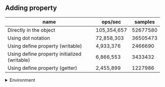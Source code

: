 ## Adding property

|name|ops/sec|samples|
|-|-|-|
|Directly in the object|105,354,657|52677580|
|Using dot notation|72,858,303|36505473|
|Using define property (writable)|4,933,376|2466690|
|Using define property initialized (writable)|6,866,553|3433432|
|Using define property (getter)|2,455,899|1227986|


<details>
<summary>Environment</summary>

* __Machine:__ linux x64 | 4 vCPUs | 7.6GB Mem
* __Run:__ Tue Oct 29 2024 16:45:31 GMT+0000 (Coordinated Universal Time)
* __Node:__ `v22.11.0`
</details>

<!--
{"environment":{"platform":"linux","arch":"x64","cpus":4,"totalMemory":7.597877502441406},"benchmarks":[{"name":"Directly in the object","opsSec":105354657.66899224,"samples":52677580},{"name":"Using dot notation","opsSec":72858303.48270552,"samples":36505473},{"name":"Using define property (writable)","opsSec":4933376.793305084,"samples":2466690},{"name":"Using define property initialized (writable)","opsSec":6866553.769100712,"samples":3433432},{"name":"Using define property (getter)","opsSec":2455899.742517776,"samples":1227986}]}-->
